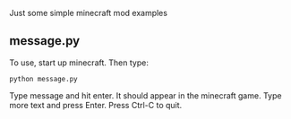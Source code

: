 Just some simple minecraft mod examples

## message.py

To use, start up minecraft.  Then type:

    python message.py

Type message and hit enter.  It should appear in the minecraft game.  Type more text and press Enter.  Press Ctrl-C to quit.
